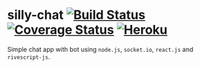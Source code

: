 # silly-chat [![Build Status](https://travis-ci.org/ravikiranvs/silly-chat.svg?branch=master)](https://travis-ci.org/ravikiranvs/silly-chat) [![Coverage Status](https://coveralls.io/repos/github/ravikiranvs/silly-chat/badge.svg?branch=master)](https://coveralls.io/github/ravikiranvs/silly-chat?branch=master) [![Heroku](https://heroku-badge.herokuapp.com/?app=silly-chat&style=flat&svg=1)](https://dashboard.heroku.com/apps/silly-chat)

Simple chat app with bot using `node.js`, `socket.io`, `react.js` and `rivescript-js`.
